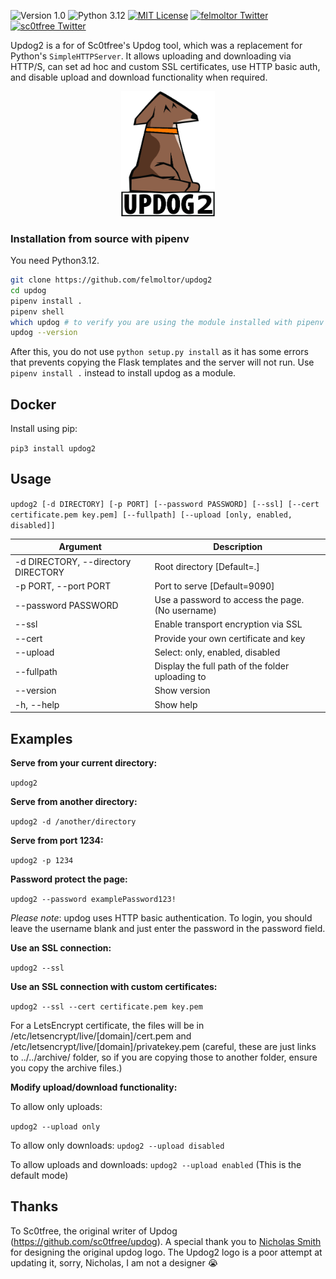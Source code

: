 ![Version 1.0](http://img.shields.io/badge/version-v1.1-green.svg)
![Python 3.12](http://img.shields.io/badge/python-3.12-blue.svg)
[![MIT License](http://img.shields.io/badge/license-MIT%20License-blue.svg)](https://github.com/sc0tfree/updog/blob/master/LICENSE)
[![felmoltor Twitter](http://img.shields.io/twitter/url/http/shields.io.svg?style=social&label=Follow)](https://twitter.com/felmoltor)
[![sc0tfree Twitter](http://img.shields.io/twitter/url/http/shields.io.svg?style=social&label=Follow)](https://twitter.com/sc0tfree)


Updog2 is a for of Sc0tfree's Updog tool, which was a replacement for Python's `SimpleHTTPServer`. 
It allows uploading and downloading via HTTP/S, 
can set ad hoc and custom SSL certificates, use HTTP basic auth, and disable upload and download functionality when required.

<p align="center">
  <img src="updog/static/images/updog2.png" alt="Updog2 Logo" width=150px/>
</p>


### Installation from source with pipenv

You need Python3.12.

```bash
git clone https://github.com/felmoltor/updog2
cd updog
pipenv install .
pipenv shell
which updog # to verify you are using the module installed with pipenv
updog --version
```

After this, you do not use `python setup.py install` as it has some errors that prevents copying the Flask templates and the server will not run. Use `pipenv install .` instead to install updog as a module.

## Docker

Install using pip:

`pip3 install updog2`


## Usage

`updog2 [-d DIRECTORY] [-p PORT] [--password PASSWORD] [--ssl] [--cert certificate.pem key.pem] [--fullpath] [--upload [only, enabled, disabled]]`

| Argument                            | Description                                      |
|-------------------------------------|--------------------------------------------------| 
| -d DIRECTORY, --directory DIRECTORY | Root directory [Default=.]                       | 
| -p PORT, --port PORT                | Port to serve [Default=9090]                     |
| --password PASSWORD                 | Use a password to access the page. (No username) |
| --ssl                               | Enable transport encryption via SSL              |
| --cert                              | Provide your own certificate and key             |
| --upload                            | Select: only, enabled, disabled                  |
| --fullpath                          | Display the full path of the folder uploading to |
| --version                           | Show version                                     |
| -h, --help                          | Show help                                        |

## Examples

**Serve from your current directory:**

`updog2`

**Serve from another directory:**

`updog2 -d /another/directory`

**Serve from port 1234:**

`updog2 -p 1234`

**Password protect the page:**

`updog2 --password examplePassword123!`

*Please note*: updog uses HTTP basic authentication.
To login, you should leave the username blank and just
enter the password in the password field.

**Use an SSL connection:**

`updog2 --ssl`

**Use an SSL connection with custom certificates:**

`updog2 --ssl --cert certificate.pem key.pem`

For a LetsEncrypt certificate, the files will be in /etc/letsencrypt/live/[domain]/cert.pem and /etc/letsencrypt/live/[domain]/privatekey.pem (careful, these are just links to ../../archive/ folder, so if you are copying those to another folder, ensure you copy the archive files.)

**Modify upload/download functionality:**

To allow only uploads:

`updog2 --upload only`

To allow only downloads:
`updog2 --upload disabled`

To allow uploads and downloads:
`updog2 --upload enabled` (This is the default mode)


## Thanks

To Sc0tfree, the original writer of Updog (https://github.com/sc0tfree/updog).
A special thank you to [Nicholas Smith](http://nixmith.com) for designing the original updog logo. The Updog2 logo is a poor attempt at updating it, sorry, Nicholas, I am not a designer 😭
